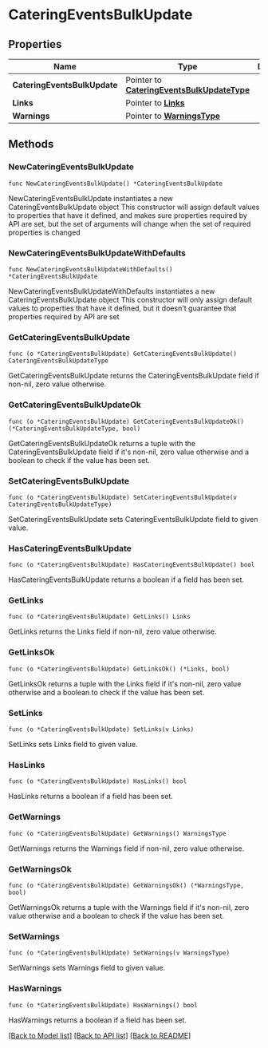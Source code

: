 # CateringEventsBulkUpdate

## Properties

Name | Type | Description | Notes
------------ | ------------- | ------------- | -------------
**CateringEventsBulkUpdate** | Pointer to [**CateringEventsBulkUpdateType**](CateringEventsBulkUpdateType.md) |  | [optional] 
**Links** | Pointer to [**Links**](Links.md) |  | [optional] 
**Warnings** | Pointer to [**WarningsType**](WarningsType.md) |  | [optional] 

## Methods

### NewCateringEventsBulkUpdate

`func NewCateringEventsBulkUpdate() *CateringEventsBulkUpdate`

NewCateringEventsBulkUpdate instantiates a new CateringEventsBulkUpdate object
This constructor will assign default values to properties that have it defined,
and makes sure properties required by API are set, but the set of arguments
will change when the set of required properties is changed

### NewCateringEventsBulkUpdateWithDefaults

`func NewCateringEventsBulkUpdateWithDefaults() *CateringEventsBulkUpdate`

NewCateringEventsBulkUpdateWithDefaults instantiates a new CateringEventsBulkUpdate object
This constructor will only assign default values to properties that have it defined,
but it doesn't guarantee that properties required by API are set

### GetCateringEventsBulkUpdate

`func (o *CateringEventsBulkUpdate) GetCateringEventsBulkUpdate() CateringEventsBulkUpdateType`

GetCateringEventsBulkUpdate returns the CateringEventsBulkUpdate field if non-nil, zero value otherwise.

### GetCateringEventsBulkUpdateOk

`func (o *CateringEventsBulkUpdate) GetCateringEventsBulkUpdateOk() (*CateringEventsBulkUpdateType, bool)`

GetCateringEventsBulkUpdateOk returns a tuple with the CateringEventsBulkUpdate field if it's non-nil, zero value otherwise
and a boolean to check if the value has been set.

### SetCateringEventsBulkUpdate

`func (o *CateringEventsBulkUpdate) SetCateringEventsBulkUpdate(v CateringEventsBulkUpdateType)`

SetCateringEventsBulkUpdate sets CateringEventsBulkUpdate field to given value.

### HasCateringEventsBulkUpdate

`func (o *CateringEventsBulkUpdate) HasCateringEventsBulkUpdate() bool`

HasCateringEventsBulkUpdate returns a boolean if a field has been set.

### GetLinks

`func (o *CateringEventsBulkUpdate) GetLinks() Links`

GetLinks returns the Links field if non-nil, zero value otherwise.

### GetLinksOk

`func (o *CateringEventsBulkUpdate) GetLinksOk() (*Links, bool)`

GetLinksOk returns a tuple with the Links field if it's non-nil, zero value otherwise
and a boolean to check if the value has been set.

### SetLinks

`func (o *CateringEventsBulkUpdate) SetLinks(v Links)`

SetLinks sets Links field to given value.

### HasLinks

`func (o *CateringEventsBulkUpdate) HasLinks() bool`

HasLinks returns a boolean if a field has been set.

### GetWarnings

`func (o *CateringEventsBulkUpdate) GetWarnings() WarningsType`

GetWarnings returns the Warnings field if non-nil, zero value otherwise.

### GetWarningsOk

`func (o *CateringEventsBulkUpdate) GetWarningsOk() (*WarningsType, bool)`

GetWarningsOk returns a tuple with the Warnings field if it's non-nil, zero value otherwise
and a boolean to check if the value has been set.

### SetWarnings

`func (o *CateringEventsBulkUpdate) SetWarnings(v WarningsType)`

SetWarnings sets Warnings field to given value.

### HasWarnings

`func (o *CateringEventsBulkUpdate) HasWarnings() bool`

HasWarnings returns a boolean if a field has been set.


[[Back to Model list]](../README.md#documentation-for-models) [[Back to API list]](../README.md#documentation-for-api-endpoints) [[Back to README]](../README.md)


